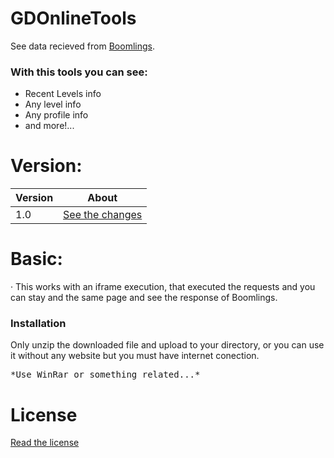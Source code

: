 # GDOnlineTools

See data recieved from [Boomlings](http://www.boomlings.com).

### With this tools you can see:

  - Recent Levels info
  - Any level info
  - Any profile info
  - and more!...

# Version:
| Version | About |
| ------ | ------ |
| 1.0 | [See the changes](/versions/1.0) |

# Basic:
· This works with an iframe execution, that executed the requests and you can stay and the same page and see the response of Boomlings.

### Installation

Only unzip the downloaded file and upload to your directory, or you can use it without any website but you must have internet conection.
<pre>
*Use WinRar or something related...*
</pre>

# License
[Read the license](/LICENSE)


